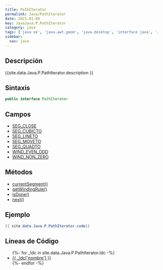 ```yaml
---
title: PathIterator
permalink: Java/PathIterator
date: 2021-01-04
key: JavaJava.P.PathIterator
category: java
tags: ['java se', 'java.awt.geom', 'java.desktop', 'interface java', 'Java 1.0']
sidebar: 
  nav: java
---
```


## Descripción
{{site.data.Java.P.PathIterator.description }}

## Sintaxis
~~~java
public interface PathIterator
~~~

## Campos
* [SEG_CLOSE](/Java/PathIterator/SEG_CLOSE)
* [SEG_CUBICTO](/Java/PathIterator/SEG_CUBICTO)
* [SEG_LINETO](/Java/PathIterator/SEG_LINETO)
* [SEG_MOVETO](/Java/PathIterator/SEG_MOVETO)
* [SEG_QUADTO](/Java/PathIterator/SEG_QUADTO)
* [WIND_EVEN_ODD](/Java/PathIterator/WIND_EVEN_ODD)
* [WIND_NON_ZERO](/Java/PathIterator/WIND_NON_ZERO)

## Métodos
* [currentSegment()](/Java/PathIterator/currentSegment)
* [getWindingRule()](/Java/PathIterator/getWindingRule)
* [isDone()](/Java/PathIterator/isDone)
* [next()](/Java/PathIterator/next)

## Ejemplo
~~~java
{{ site.data.Java.P.PathIterator.code}}
~~~

## Líneas de Código
<ul>
{%- for _ldc in site.data.Java.P.PathIterator.ldc -%}
   <li>
       <a href="{{_ldc['url'] }}">{{ _ldc['nombre'] }}</a>
   </li>
{%- endfor -%}
</ul>
